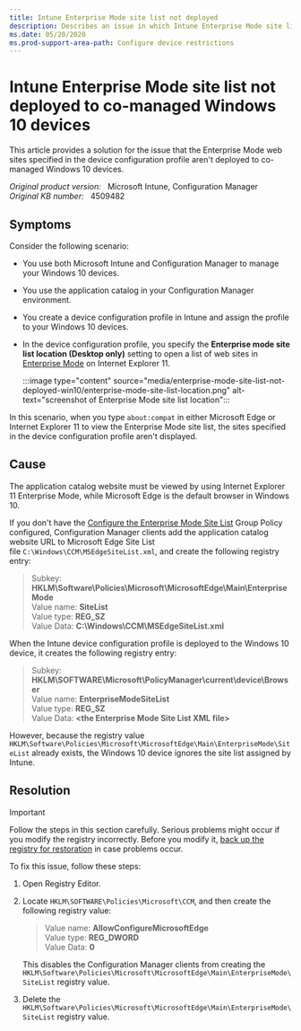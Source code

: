 ```yaml
---
title: Intune Enterprise Mode site list not deployed
description: Describes an issue in which Intune Enterprise Mode site list isn't deployed to co-managed Windows 10 devices.
ms.date: 05/20/2020
ms.prod-support-area-path: Configure device restrictions
---
```

# Intune Enterprise Mode site list not deployed to co-managed Windows 10 devices

This article provides a solution for the issue that the Enterprise Mode web sites specified in the device configuration profile aren't deployed to co-managed Windows 10 devices.

_Original product version:_ &nbsp; Microsoft Intune, Configuration Manager  
_Original KB number:_ &nbsp; 4509482

## Symptoms

Consider the following scenario:

- You use both Microsoft Intune and Configuration Manager to manage your Windows 10 devices.
- You use the application catalog in your Configuration Manager environment.
- You create a device configuration profile in Intune and assign the profile to your Windows 10 devices.
- In the device configuration profile, you specify the **Enterprise mode site list location (Desktop only)** setting to open a list of web sites in [Enterprise Mode](/internet-explorer/ie11-deploy-guide/what-is-enterprise-mode#what-is-enterprise-mode) on Internet Explorer 11.

  :::image type="content" source="media/enterprise-mode-site-list-not-deployed-win10/enterprise-mode-site-list-location.png" alt-text="screenshot of Enterprise Mode site list location":::

In this scenario, when you type `about:compat` in either Microsoft Edge or Internet Explorer 11 to view the Enterprise Mode site list, the sites specified in the device configuration profile aren't displayed.

## Cause

The application catalog website must be viewed by using Internet Explorer 11 Enterprise Mode, while Microsoft Edge is the default browser in Windows 10.

If you don't have the [Configure the Enterprise Mode Site List](/microsoft-edge/deploy/group-policies/interoperability-enterprise-guidance-gp#configure-the-enterprise-mode-site-list) Group Policy configured, Configuration Manager clients add the application catalog website URL to Microsoft Edge Site List file `C:\Windows\CCM\MSEdgeSiteList.xml`, and create the following registry entry:

> Subkey: **HKLM\Software\Policies\Microsoft\MicrosoftEdge\Main\EnterpriseMode**  
> Value name: **SiteList**  
> Value type: **REG_SZ**  
> Value Data: **C:\Windows\CCM\MSEdgeSiteList.xml**

When the Intune device configuration profile is deployed to the Windows 10 device, it creates the following registry entry:

> Subkey: **HKLM\SOFTWARE\Microsoft\PolicyManager\current\device\Browser**  
> Value name: **EnterpriseModeSiteList**  
> Value type: **REG_SZ**  
> Value Data: **\<the Enterprise Mode Site List XML file>**

However, because the registry value `HKLM\Software\Policies\Microsoft\MicrosoftEdge\Main\EnterpriseMode\SiteList` already exists, the Windows 10 device ignores the site list assigned by Intune.

## Resolution

> [!IMPORTANT]
> Follow the steps in this section carefully. Serious problems might occur if you modify the registry incorrectly. Before you modify it, [back up the registry for restoration](https://support.microsoft.com/help/322756) in case problems occur.

To fix this issue, follow these steps:

1. Open Registry Editor.
2. Locate `HKLM\SOFTWARE\Policies\Microsoft\CCM`, and then create the following registry value:

    > Value name: **AllowConfigureMicrosoftEdge**  
    > Value type: **REG_DWORD**  
    > Value Data: **0**

    This disables the Configuration Manager clients from creating the `HKLM\Software\Policies\Microsoft\MicrosoftEdge\Main\EnterpriseMode\SiteList` registry value.

3. Delete the `HKLM\Software\Policies\Microsoft\MicrosoftEdge\Main\EnterpriseMode\SiteList` registry value.
